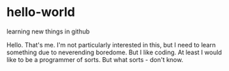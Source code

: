 # hello-world
learning new things in github

Hello.
That's me. I'm not particularly interested in this, but I need to learn something due to neverending boredome. But I like coding. At least I would like to be a programmer of sorts. But what sorts - don't know.
